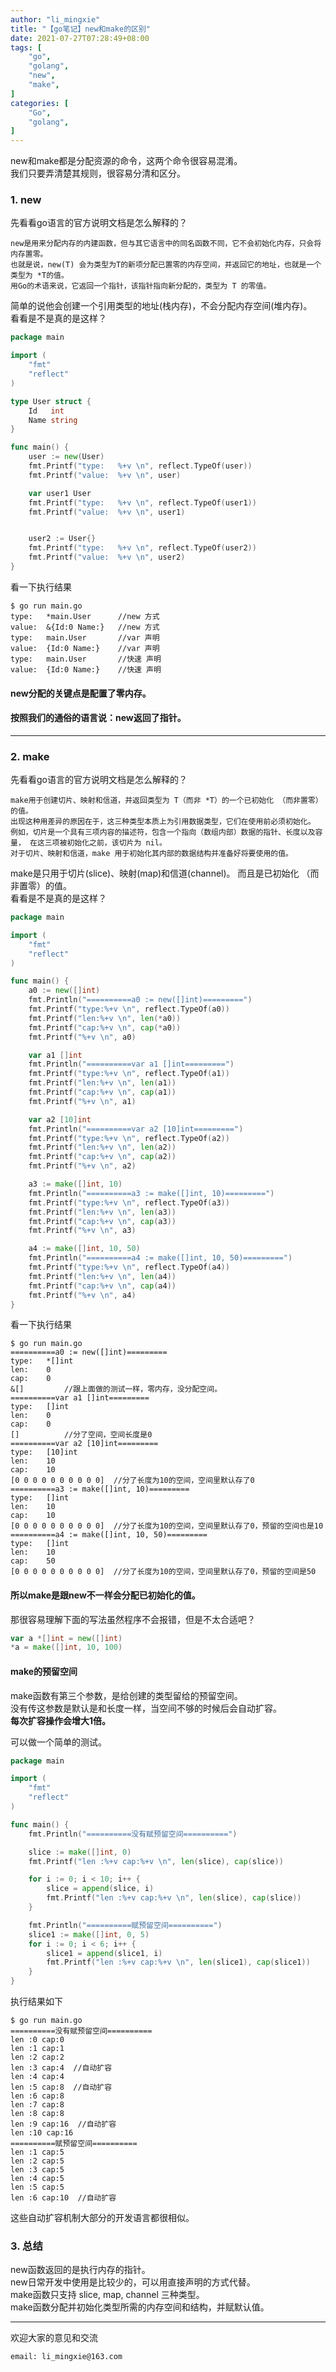 ```yaml
---
author: "li_mingxie"
title: "【go笔记】new和make的区别"
date: 2021-07-27T07:28:49+08:00
tags: [
    "go",
    "golang",
    "new",
    "make",
]
categories: [
    "Go",
    "golang",
]
---
```


new和make都是分配资源的命令，这两个命令很容易混淆。  
我们只要弄清楚其规则，很容易分清和区分。

### 1. new

先看看go语言的官方说明文档是怎么解释的？

```
new是用来分配内存的内建函数，但与其它语言中的同名函数不同，它不会初始化内存，只会将内存置零。  
也就是说，new(T) 会为类型为T的新项分配已置零的内存空间，并返回它的地址，也就是一个类型为 *T的值。  
用Go的术语来说，它返回一个指针，该指针指向新分配的，类型为 T 的零值。  
```

简单的说他会创建一个引用类型的地址(栈内存)，不会分配内存空间(堆内存)。  
看看是不是真的是这样？  

```go
package main

import (
	"fmt"
	"reflect"
)

type User struct {
	Id   int
	Name string
}

func main() {
	user := new(User)
    fmt.Printf("type:   %+v \n", reflect.TypeOf(user))
	fmt.Printf("value:  %+v \n", user)

	var user1 User
    fmt.Printf("type:   %+v \n", reflect.TypeOf(user1))
	fmt.Printf("value:  %+v \n", user1)


	user2 := User{}
    fmt.Printf("type:   %+v \n", reflect.TypeOf(user2))
	fmt.Printf("value:  %+v \n", user2)
}
```
看一下执行结果
```
$ go run main.go
type:   *main.User      //new 方式
value:  &{Id:0 Name:}   //new 方式
type:   main.User       //var 声明
value:  {Id:0 Name:}    //var 声明
type:   main.User       //快速 声明
value:  {Id:0 Name:}    //快速 声明
```

#### new分配的关键点是配置了零内存。  
#### 按照我们的通俗的语言说：new返回了指针。

----------------------------

### 2. make

先看看go语言的官方说明文档是怎么解释的？

```
make用于创建切片、映射和信道，并返回类型为 T（而非 *T）的一个已初始化 （而非置零）的值。  
出现这种用差异的原因在于，这三种类型本质上为引用数据类型，它们在使用前必须初始化。  
例如，切片是一个具有三项内容的描述符，包含一个指向（数组内部）数据的指针、长度以及容量， 在这三项被初始化之前，该切片为 nil。  
对于切片、映射和信道，make 用于初始化其内部的数据结构并准备好将要使用的值。
```

make是只用于切片(slice)、映射(map)和信道(channel)。 而且是已初始化 （而非置零）的值。  
看看是不是真的是这样？

```go
package main

import (
	"fmt"
	"reflect"
)

func main() {
	a0 := new([]int)
	fmt.Println("==========a0 := new([]int)=========")
	fmt.Printf("type:%+v \n", reflect.TypeOf(a0))
	fmt.Printf("len:%+v \n", len(*a0))
	fmt.Printf("cap:%+v \n", cap(*a0))
	fmt.Printf("%+v \n", a0)

	var a1 []int
	fmt.Println("==========var a1 []int=========")
	fmt.Printf("type:%+v \n", reflect.TypeOf(a1))
	fmt.Printf("len:%+v \n", len(a1))
	fmt.Printf("cap:%+v \n", cap(a1))
	fmt.Printf("%+v \n", a1)

	var a2 [10]int
	fmt.Println("==========var a2 [10]int=========")
	fmt.Printf("type:%+v \n", reflect.TypeOf(a2))
	fmt.Printf("len:%+v \n", len(a2))
	fmt.Printf("cap:%+v \n", cap(a2))
	fmt.Printf("%+v \n", a2)

	a3 := make([]int, 10)
	fmt.Println("==========a3 := make([]int, 10)=========")
	fmt.Printf("type:%+v \n", reflect.TypeOf(a3))
	fmt.Printf("len:%+v \n", len(a3))
	fmt.Printf("cap:%+v \n", cap(a3))
	fmt.Printf("%+v \n", a3)

	a4 := make([]int, 10, 50)
	fmt.Println("==========a4 := make([]int, 10, 50)=========")
	fmt.Printf("type:%+v \n", reflect.TypeOf(a4))
	fmt.Printf("len:%+v \n", len(a4))
	fmt.Printf("cap:%+v \n", cap(a4))
	fmt.Printf("%+v \n", a4)
}
```
看一下执行结果
```
$ go run main.go
==========a0 := new([]int)=========
type:   *[]int   
len:    0 
cap:    0 
&[]         //跟上面做的测试一样，零内存，没分配空间。 
==========var a1 []int=========
type:   []int  
len:    0 
cap:    0 
[]          //分了空间，空间长度是0
==========var a2 [10]int=========
type:   [10]int 
len:    10 
cap:    10 
[0 0 0 0 0 0 0 0 0 0]  //分了长度为10的空间，空间里默认存了0
==========a3 := make([]int, 10)=========
type:   []int 
len:    10 
cap:    10 
[0 0 0 0 0 0 0 0 0 0]  //分了长度为10的空间，空间里默认存了0，预留的空间也是10
==========a4 := make([]int, 10, 50)=========
type:   []int 
len:    10 
cap:    50 
[0 0 0 0 0 0 0 0 0 0]  //分了长度为10的空间，空间里默认存了0，预留的空间是50
```

#### 所以make是跟new不一样会分配已初始化的值。

那很容易理解下面的写法虽然程序不会报错，但是不太合适吧？  

```go
var a *[]int = new([]int)
*a = make([]int, 10, 100)
```

#### make的预留空间

make函数有第三个参数，是给创建的类型留给的预留空间。  
没有传这参数是默认是和长度一样，当空间不够的时候后会自动扩容。  
**每次扩容操作会增大1倍。**

可以做一个简单的测试。

```go
package main

import (
	"fmt"
	"reflect"
)

func main() {
	fmt.Println("==========没有赋预留空间==========")

	slice := make([]int, 0)
	fmt.Printf("len :%+v cap:%+v \n", len(slice), cap(slice))

	for i := 0; i < 10; i++ {
		slice = append(slice, i)
		fmt.Printf("len :%+v cap:%+v \n", len(slice), cap(slice))
	}

	fmt.Println("==========赋预留空间==========")
	slice1 := make([]int, 0, 5)
	for i := 0; i < 6; i++ {
		slice1 = append(slice1, i)
		fmt.Printf("len :%+v cap:%+v \n", len(slice1), cap(slice1))
	}
}
```
执行结果如下
```
$ go run main.go
==========没有赋预留空间==========
len :0 cap:0 
len :1 cap:1 
len :2 cap:2 
len :3 cap:4  //自动扩容
len :4 cap:4 
len :5 cap:8  //自动扩容
len :6 cap:8 
len :7 cap:8 
len :8 cap:8 
len :9 cap:16  //自动扩容
len :10 cap:16 
==========赋预留空间==========
len :1 cap:5 
len :2 cap:5 
len :3 cap:5 
len :4 cap:5 
len :5 cap:5 
len :6 cap:10  //自动扩容
```

这些自动扩容机制大部分的开发语言都很相似。  

### 3. 总结

new函数返回的是执行内存的指针。  
new日常开发中使用是比较少的，可以用直接声明的方式代替。  
make函数只支持 slice, map, channel 三种类型。  
make函数分配并初始化类型所需的内存空间和结构，并赋默认值。  

----------------------------------------------
欢迎大家的意见和交流

`email: li_mingxie@163.com`
